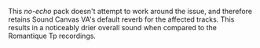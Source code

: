 This *no-echo* pack doesn't attempt to work around the issue, and therefore retains Sound Canvas VA's default reverb for the affected tracks. This results in a noticeably drier overall sound when compared to the Romantique Tp recordings.
